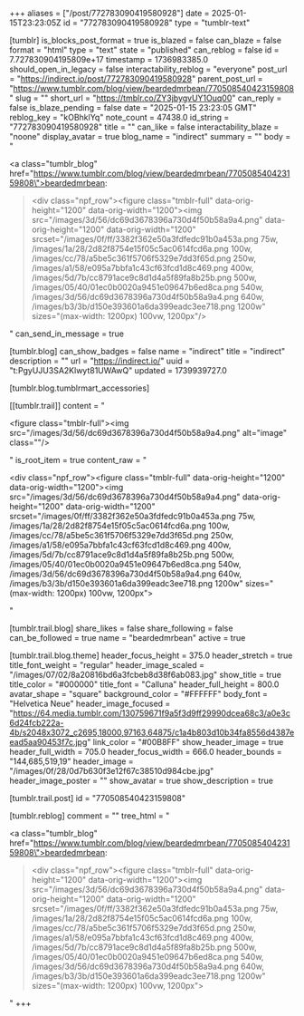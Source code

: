 +++
aliases = ["/post/772783090419580928"]
date = 2025-01-15T23:23:05Z
id = "772783090419580928"
type = "tumblr-text"

[tumblr]
is_blocks_post_format = true
is_blazed = false
can_blaze = false
format = "html"
type = "text"
state = "published"
can_reblog = false
id = 7.727830904195809e+17
timestamp = 1736983385.0
should_open_in_legacy = false
interactability_reblog = "everyone"
post_url = "https://indirect.io/post/772783090419580928"
parent_post_url = "https://www.tumblr.com/blog/view/beardedmrbean/770508540423159808"
slug = ""
short_url = "https://tmblr.co/ZY3jbygvUY1Ouq00"
can_reply = false
is_blaze_pending = false
date = "2025-01-15 23:23:05 GMT"
reblog_key = "kOBhklYq"
note_count = 47438.0
id_string = "772783090419580928"
title = ""
can_like = false
interactability_blaze = "noone"
display_avatar = true
blog_name = "indirect"
summary = ""
body = "<p><a class=\"tumblr_blog\" href=\"https://www.tumblr.com/blog/view/beardedmrbean/770508540423159808\">beardedmrbean</a>:</p><blockquote><div class=\"npf_row\"><figure class=\"tmblr-full\" data-orig-height=\"1200\" data-orig-width=\"1200\"><img src=\"/images/3d/56/dc69d3678396a730d4f50b58a9a4.png\" data-orig-height=\"1200\" data-orig-width=\"1200\" srcset=\"/images/0f/ff/3382f362e50a3fdfedc91b0a453a.png 75w, /images/1a/28/2d82f8754e15f05c5ac0614fcd6a.png 100w, /images/cc/78/a5be5c361f5706f5329e7dd3f65d.png 250w, /images/a1/58/e095a7bbfa1c43cf63fcd1d8c469.png 400w, /images/5d/7b/cc8791ace9c8d1d4a5f89fa8b25b.png 500w, /images/05/40/01ec0b0020a9451e09647b6ed8ca.png 540w, /images/3d/56/dc69d3678396a730d4f50b58a9a4.png 640w, /images/b3/3b/d150e393601a6da399eadc3ee718.png 1200w\" sizes=\"(max-width: 1200px) 100vw, 1200px\"/></figure></div></blockquote>"
can_send_in_message = true

[tumblr.blog]
can_show_badges = false
name = "indirect"
title = "indirect"
description = ""
url = "https://indirect.io/"
uuid = "t:PgyUJU3SA2Klwyt81UWAwQ"
updated = 1739939727.0

[tumblr.blog.tumblrmart_accessories]

[[tumblr.trail]]
content = "<p><figure class=\"tmblr-full\"><img src=\"/images/3d/56/dc69d3678396a730d4f50b58a9a4.png\" alt=\"image\" class=\"\"/></figure></p>"
is_root_item = true
content_raw = "<p><div class=\"npf_row\"><figure class=\"tmblr-full\" data-orig-height=\"1200\" data-orig-width=\"1200\"><img src=\"/images/3d/56/dc69d3678396a730d4f50b58a9a4.png\" data-orig-height=\"1200\" data-orig-width=\"1200\" srcset=\"/images/0f/ff/3382f362e50a3fdfedc91b0a453a.png 75w, /images/1a/28/2d82f8754e15f05c5ac0614fcd6a.png 100w, /images/cc/78/a5be5c361f5706f5329e7dd3f65d.png 250w, /images/a1/58/e095a7bbfa1c43cf63fcd1d8c469.png 400w, /images/5d/7b/cc8791ace9c8d1d4a5f89fa8b25b.png 500w, /images/05/40/01ec0b0020a9451e09647b6ed8ca.png 540w, /images/3d/56/dc69d3678396a730d4f50b58a9a4.png 640w, /images/b3/3b/d150e393601a6da399eadc3ee718.png 1200w\" sizes=\"(max-width: 1200px) 100vw, 1200px\"></figure></div></p>"

[tumblr.trail.blog]
share_likes = false
share_following = false
can_be_followed = true
name = "beardedmrbean"
active = true

[tumblr.trail.blog.theme]
header_focus_height = 375.0
header_stretch = true
title_font_weight = "regular"
header_image_scaled = "/images/07/02/8a20816bd6a3fcbeb8d38f6ab083.jpg"
show_title = true
title_color = "#000000"
title_font = "Calluna"
header_full_height = 800.0
avatar_shape = "square"
background_color = "#FFFFFF"
body_font = "Helvetica Neue"
header_image_focused = "https://64.media.tumblr.com/130759671f9a5f3d9ff29990dcea68c3/a0e3c6d24fcb222a-4b/s2048x3072_c2695,18000,97163,64875/c1a4b803d10b34fa8556d4387eead5aa90453f7c.jpg"
link_color = "#00B8FF"
show_header_image = true
header_full_width = 705.0
header_focus_width = 666.0
header_bounds = "144,685,519,19"
header_image = "/images/0f/28/0d7b630f3e12f67c38510d984cbe.jpg"
header_image_poster = ""
show_avatar = true
show_description = true

[tumblr.trail.post]
id = "770508540423159808"

[tumblr.reblog]
comment = ""
tree_html = "<p><a class=\"tumblr_blog\" href=\"https://www.tumblr.com/blog/view/beardedmrbean/770508540423159808\">beardedmrbean</a>:</p><blockquote><div class=\"npf_row\"><figure class=\"tmblr-full\" data-orig-height=\"1200\" data-orig-width=\"1200\"><img src=\"/images/3d/56/dc69d3678396a730d4f50b58a9a4.png\" data-orig-height=\"1200\" data-orig-width=\"1200\" srcset=\"/images/0f/ff/3382f362e50a3fdfedc91b0a453a.png 75w, /images/1a/28/2d82f8754e15f05c5ac0614fcd6a.png 100w, /images/cc/78/a5be5c361f5706f5329e7dd3f65d.png 250w, /images/a1/58/e095a7bbfa1c43cf63fcd1d8c469.png 400w, /images/5d/7b/cc8791ace9c8d1d4a5f89fa8b25b.png 500w, /images/05/40/01ec0b0020a9451e09647b6ed8ca.png 540w, /images/3d/56/dc69d3678396a730d4f50b58a9a4.png 640w, /images/b3/3b/d150e393601a6da399eadc3ee718.png 1200w\" sizes=\"(max-width: 1200px) 100vw, 1200px\"></figure></div></blockquote>"
+++
